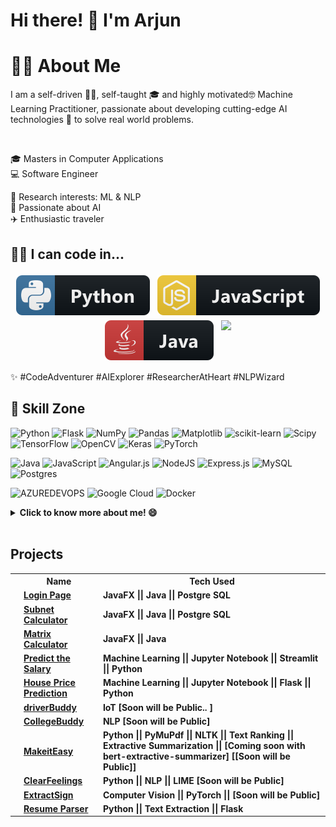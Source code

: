 # Hi there! 👋 I'm Arjun

<!--<img src="https://komarev.com/ghpvc/?username=codeasarjun&&style=flat-square" align="left" /> -->



<!--## A little about me...  <img src="https://media.giphy.com/media/VgCDAzcKvsR6OM0uWg/giphy.gif" width="50">-->

# 👨‍💻 About Me


I am a self-driven 👨‍💻, self-taught 🎓 and highly motivated🤓  Machine Learning Practitioner, passionate about developing cutting-edge AI technologies 💫 to solve real world problems.  <br/>

<br/>

🎓 Masters in Computer Applications<br>
💻 Software Engineer<br>

🧠 Research interests: ML & NLP<br>
🤖 Passionate about AI<br>
✈️ Enthusiastic traveler<br>


## 👨‍💻 I can code in...

<p align="center">
  <!-- For more icons please follow  https://github.com/MikeCodesDotNET/ColoredBadges -->
  <img src="https://raw.githubusercontent.com/8bithemant/8bithemant/master/svg/dev/languages/python.svg" alt="python" style="vertical-align:top; margin:4px">  
    <img src="https://raw.githubusercontent.com/MikeCodesDotNET/ColoredBadges/master/svg/dev/languages/js.svg" alt="JavaScript" style="vertical-align:top; margin:4px">
    <img src="https://raw.githubusercontent.com/MikeCodesDotNET/ColoredBadges/master/svg/dev/languages/java.svg" alt="Java" style="vertical-align:top; margin:4px">
   <img src="https://img.shields.io/badge/C++%20-%2300599C.svg?&style=for-the-badge&logo=c%2B%2B&ogoColor=white" style="vertical-align:top; margin:4px"/>
</p>

✨ #CodeAdventurer #AIExplorer #ResearcherAtHeart #NLPWizard





##  🤹 Skill Zone


<!--start of adding tech stacks-->


![Python](https://img.shields.io/badge/python-3670A0?style=plastic&logo=python&logoColor=ffdd54) ![Flask](https://img.shields.io/badge/flask-%23000.svg?style=plastic&logo=flask&logoColor=white) ![NumPy](https://img.shields.io/badge/numpy-%23013243.svg?style=plastic&logo=numpy&logoColor=white) ![Pandas](https://img.shields.io/badge/pandas-%23150458.svg?style=plastic&logo=pandas&logoColor=white) ![Matplotlib](https://img.shields.io/badge/Matplotlib-%23ffffff.svg?style=plastic&logo=Matplotlib&logoColor=black) ![scikit-learn](https://img.shields.io/badge/scikit--learn-%23F7931E.svg?style=plastic&logo=scikit-learn&logoColor=white) ![Scipy](https://img.shields.io/badge/SciPy-%230C55A5.svg?style=plastic&logo=scipy&logoColor=%white) ![TensorFlow](https://img.shields.io/badge/TensorFlow-%23FF6F00.svg?style=plastic&logo=TensorFlow&logoColor=white) ![OpenCV](https://img.shields.io/badge/opencv-%23white.svg?style=plastic&logo=opencv&logoColor=white) ![Keras](https://img.shields.io/badge/Keras-%23D00000.svg?style=plastic&logo=Keras&logoColor=white) ![PyTorch](https://img.shields.io/badge/PyTorch-%23EE4C2C.svg?style=plastic&logo=PyTorch&logoColor=white)




![Java](https://img.shields.io/badge/java-%23ED8B00.svg?style=plastic&logo=openjdk&logoColor=white) ![JavaScript](https://img.shields.io/badge/javascript-%23323330.svg?style=plastic&logo=javascript&logoColor=%23F7DF1E)
![Angular.js](https://img.shields.io/badge/angular.js-%23E23237.svg?style=plastic&logo=angularjs&logoColor=white)
![NodeJS](https://img.shields.io/badge/node.js-6DA55F?style=plastic&logo=node.js&logoColor=white) ![Express.js](https://img.shields.io/badge/express.js-%23404d59.svg?style=plastic&logo=express&logoColor=%2361DAFB) 
![MySQL](https://img.shields.io/badge/mysql-%2300000f.svg?style=plastic&logo=mysql&logoColor=white) ![Postgres](https://img.shields.io/badge/postgres-%23316192.svg?style=plastic&logo=postgresql&logoColor=white) 








![AZUREDEVOPS](https://img.shields.io/badge/azuredevops-0078D7.svg?style=plastic&logo=azuredevops&logoColor=white&color=%230078D7) ![Google Cloud](https://img.shields.io/badge/GoogleCloud-%234285F4.svg?style=plastic&logo=google-cloud&logoColor=white) ![Docker](https://img.shields.io/badge/docker-%230db7ed.svg?style=plastic&logo=docker&logoColor=white) 

<!--end of adding tech stacks-->
<details>
  <summary><b>Click to know more about me! 😄 <b></summary>

## ⚡️ A Few Quick Facts

- 🔭 I’m currently working on something special!
- Learning ReactJS
- <img src="https://media.giphy.com/media/WUlplcMpOCEmTGBtBW/giphy.gif" width="30">  I enjoy working on
  - 📊 Machine Learning & Data Science
  - 🔤 Natural Language Processing
  - 🖼 Computer Vision
  - 🤖 Reinforcement Learning
  - Deploying ML Models and scaling them
  - ♾️ Literally any tech
<!-- - 📝 I write technical blogs and articles-->
- 🏏 Cricket fan
- 🎮 Game occasionally
- :book: Reading Books - (These days mostly tech :slightly_smiling_face:)
- I​n​ :heart: with Astronomy and everything about :milky_way: space eversince :baby: !

  </details>

<br/>
<h2>Projects</h2>

<table>
  <tr>
  <td>
    <th>Name</th>
   <th>Tech Used</th></td> 
 </tr>
  
  <tr>
    <td></td>
    <td><a href="https://github.com/codeasarjun/login_page">Login Page</td>
    <td>JavaFX || Java || Postgre SQL</td>
  </tr>


 <tr>
    <td></td>
    <td><a href="https://github.com/codeasarjun/Subnet-Calculator-">Subnet Calculator</td>
    <td>JavaFX || Java || Postgre SQL</td>
  </tr>

   <tr>
    <td></td>
    <td><a href="https://github.com/codeasarjun/matrix_calculator">Matrix Calculator</td>
    <td>JavaFX || Java</td>
  </tr>

  <tr>
    <td></td>
    <td><a href="https://github.com/codeasarjun/Predict-the-Salary">Predict the Salary</td>
    <td>Machine Learning || Jupyter Notebook || Streamlit || Python</td>
  </tr>


<tr>
    <td></td>
    <td><a href="https://github.com/codeasarjun/house_price_prediction">House Price Prediction</td>
    <td>Machine Learning || Jupyter Notebook || Flask || Python</td>
  </tr>
  

  <tr>
    <td></td>
    <td><a href="https://github.com/codeasarjun/DriverMate">driverBuddy</td>
    <td>IoT [Soon will be Public.. ] </td>
  </tr>
  
  

  <tr>
    <td></td>
    <td><a href="https://github.com/codeasarjun/CollegeMate">CollegeBuddy</td>
    <td>NLP [Soon will be Public]</td>
  </tr>


<tr>
    <td></td>
    <td><a href="https://github.com/codeasarjun/MakeitEasy">MakeitEasy</td>
    <td>Python || PyMuPdf || NLTK || Text Ranking || Extractive Summarization || [Coming soon with bert-extractive-summarizer] [[Soon will be Public]]  </td>
  </tr>
  
<tr>
    <td></td>
    <td><a href="https://github.com/codeasarjun/ClearFeelings">ClearFeelings</td>
    <td>Python || NLP || LIME [Soon will be Public]</td>
  </tr>

<tr>
    <td></td>
    <td><a href="https://github.com/codeasarjun/ExtractSign">ExtractSign</td>
    <td>Computer Vision || PyTorch || [Soon will be Public]</td>
  </tr>



<tr>
    <td></td>
    <td><a href="https://github.com/codeasarjun/Resume-Parser">Resume Parser</td>
    <td>Python || Text Extraction || Flask </td>
  </tr>
  
      
  </tr>
</table>


